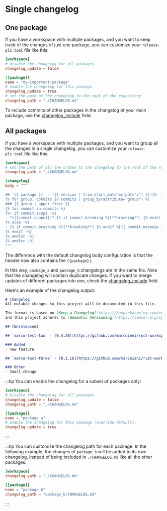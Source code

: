 # Single changelog

## One package

If you have a workspace with multiple packages, and you want to keep
track of the changes of just one package, you can customize your
`release-plz.toml` file like this:

```toml
[workspace]
# disable the changelog for all packages
changelog_update = false

[[package]]
name = "my-important-package"
# enable the changelog for this package
changelog_update = true
# set the path of the changelog to the root of the repository
changelog_path = "./CHANGELOG.md"
```

To include commits of other packages in the changelog of
your main package, use the [changelog_include](../config.md#the-changelog_include-field) field.

## All packages

If you have a workspace with multiple packages, and you want to group all the
changes in a single changelog, you can customize your `release-plz.toml`
file like this:

```toml
[workspace]
# set the path of all the crates to the changelog to the root of the repository
changelog_path = "./CHANGELOG.md"

[changelog]
body = """

## `{{ package }}` - [{{ version | trim_start_matches(pat="v") }}]{%- if release_link -%}({{ release_link }}){% endif %} - {{ timestamp | date(format="%Y-%m-%d") }}
{% for group, commits in commits | group_by(attribute="group") %}
### {{ group | upper_first }}
{% for commit in commits %}
{%- if commit.scope -%}
- *({{commit.scope}})* {% if commit.breaking %}[**breaking**] {% endif %}{{ commit.message }}{%- if commit.links %} ({% for link in commit.links %}[{{link.text}}]({{link.href}}) {% endfor -%}){% endif %}
{% else -%}
- {% if commit.breaking %}[**breaking**] {% endif %}{{ commit.message }}
{% endif -%}
{% endfor -%}
{% endfor -%}
"""
```

The difference with the default changelog body configuration is that the header now also contains
the `{{package}}`.

In this way, `package_a` and `package_b` changelogs are in the same file.
Note that the changelog will contain duplicate changes.
If you want to merge updates of different packages into one, check
the [changelog_include](../config.md#the-changelog_include-field) field.

Here's an example of the changelog output:

```md
# Changelog
All notable changes to this project will be documented in this file.

The format is based on [Keep a Changelog](https://keepachangelog.com/en/1.0.0/),
and this project adheres to [Semantic Versioning](https://semver.org/spec/v2.0.0.html).

## [Unreleased]

## `marco-test-two` - [0.4.20](https://github.com/marcoieni/rust-workspace-example/compare/marco-test-two-v0.4.19...marco-test-two-v0.4.20) - 2024-05-17

### Added
- new feature

## `marco-test-three` - [0.1.16](https://github.com/marcoieni/rust-workspace-example/compare/marco-test-three-v0.1.15...marco-test-three-v0.1.16) - 2024-05-17

### Other
- Small change
```

:::tip
You can enable the changelog for a subset of packages only:

```toml
[workspace]
# Disable the changelog for all packages.
changelog_update = false
changelog_path = "./CHANGELOG.md"

[[package]]
name = "package_a"
# Enable the changelog for this package (override default).
changelog_update = true
```

:::

:::tip
You can customize the changelog path for each package.
In the following example, the changes of `package_b` will be added to its own changelog,
instead of being included in `./CHANGELOG.md` like all the other packages.

```toml
[workspace]
changelog_path = "./CHANGELOG.md"

[[package]]
name = "package_b"
changelog_path = "package_b/CHANGELOG.md"
```

:::
